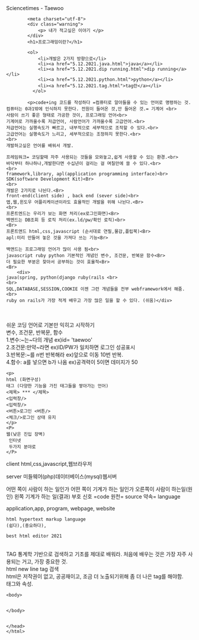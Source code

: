 
<!DOCTYPE html>
<html>
    <head>
       <tltle>Sciencetimes - Taewoo </tltle>
        
            <meta charset="utf-8">
            <div class="warning">
                <p> 내가 적고싶은 이야기 </p>
            </div>
            <h1>프로그래밍이란?</h1>

            <ol>
                <li>개발은 2가지 방향으로</li>
                <li><a href="5.12.2021.java.html">java</a></li>
                <li><a href="5.12.2021.dip running.html">dip running</a></li>
                <li><a href="5.12.2021.python.html">python</a></li>
                <li><a href="5.12.2021.tag.html">tag란</a></li>
              </ol>

            <p>code+ing 코드를 작성하다 =컴퓨터로 알아들을 수 있는 언어로 명령하는 것.
    컴퓨터는 0과1밖에 인식하지 못한다. 전원이 들어온 것,안 들어온 것.= 기계어 <br>
    사람이 쓰기 좋은 형태로 가공한 것이, 프로그래밍 언어<br>
    기계어로 가까울수록 저급언어, 사람언어가 가까울수록 고급언어.<br>
    저급언어는 실행속도가 빠르고, 내부적으로 세부적으로 조작할 수 있다.<br>
    고급언어는 실행속도가 느리고, 세부적으로는 조정하지 못한다.<br>
    <br>
    개발하고싶은 언어를 배워서 개발.
    
    프레임워크= 코딩할때 자주 사용되는 것들을 모와놓고,쉽게 사용할 수 있는 환경.<br>
    바닥부터 하나하나,개발한다면 수십년이 걸리는 걸 며칠만에 쓸 수 있다.<br>
    <br>
    framework,library, apl(application programming interface)<br>
    SDK(software Development Kit)<Br>
    <br>
    개발은 2가지로 나뉜다.<Br>
    front-end(client side) , back end (sever side)<br>
    앱,웹,윈도우 어플리케이션이라도 효율적인 개발을 위해 나뉜다.<Br>
    <br>
    프론트엔드는 우리가 보는 화면 처리(ex로그인화면)<Br>
    백엔드는 DB조회 등 로직 처리(ex.ld/pw/확인 로직)<br>
    <Br>
    프론트앤드 html,css,javascript (순서대로 연필,물감,플립북)<Br>
    apl:미리 만들어 놓은 것을 가져다 쓰는 기능<Br>
    
    백앤드는 프로그래밍 언어가 많이 사용 됨<br>
    javascript ruby python 기본적인 개념인 변수, 조건문, 반복문 함수<Br>
    더 필요한 부분은 찾아서 공부하는 것이 효율적<Br>
    <Br>
        <div>
    java(spring, python(django ruby(rails <br>
    <br>
    SQL,DATABASE,SESSION,COOKIE 이젠 그런 개념들을 전부 webframework에서 해줌.
    <br>
    ruby on rails가 가장 적게 배우고 가장 많은 일을 할 수 있다. (쉬움)</div>
   <br> 
    <br>쉬운 코딩 언어로 기본만 익히고 시작하기
    <Br>변수, 조건문, 반복문, 함수 
    <Br>1.변수:~는~다의 개념 ex)id= 'taewoo'
    <br>2.조건문:만약~라면 ex)ID/PW가 일치하면 로그인 성공표시
    <Br>3.반복문:~를 n번 반복해라 ex)앞으로 이동 10번 반복.
    <br>4.함수: a를 넣으면 b가 나옴 ex)공격력이 5이면 데미지가 50
    
    <p>
    html (화면구성)
    태그 (다양한 기능을 가진 태그들을 쌓아가는 언어)
    <제목> *** </제목>
    <입력창/>
    <입력창/>
    <버튼>로그인 <버튼/>
    <체크/>로그인 상태 유지
    </p>
    <P>
    웹(낮은 진입 장벽)
     인터넷
     두가지 분야로 
    </P>
    
   <P>
    client
    html,css,javascript,웹브라우저
</P>
<P>
    server
    미들웨어(php)데이터베이스(mysql)웹서버
</P>
<P> 
    어떤 쪽이 사람이 하는 일인가 어떤 쪽이 기계가 하는 일인가
    오른쪽이 사람이 하는일(원인) 왼쪽 기계가 하는 일(결과)
    부호 신호 =code
    원천= source
    약속= language
</P>
<P>   
    application,app, program, webpage, website
    
    html hypertext markup language
    (쉽다),(중요하다),
    
    best html editor 2021
</P>   
</P>
    <br>TAG
    통계학 기반으로 검색하고 기초를 제대로 배워라.
    처음에 배우는 것은 가장 자주 사용되는 거고, 가장 중요한 것.
    <Br>
    html new line tag 검색
    <br>
    html은 저작권이 없고, 공공재이고, 조금 더 노출되기위해 좀 더 나은 tag를 해야함.
    <br>
    태그와 속성.
    </p>

    <body> 
     

    </body>


    </head>
    </html>

